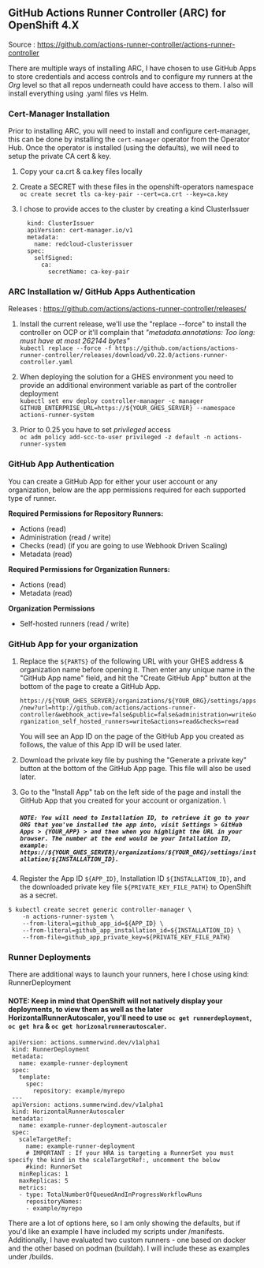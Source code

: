 ## GitHub Actions Runner Controller (ARC) for OpenShift 4.X

Source : https://github.com/actions-runner-controller/actions-runner-controller

There are multiple ways of installing ARC, I have chosen to use GitHub Apps to store credentials and access controls and to configure my runners at the *Org* level so that all repos underneath could have access to them. I also will install everything using .yaml files vs Helm.

### Cert-Manager Installation
Prior to installing ARC, you will need to install and configure cert-manager, this can be done by installing the `cert-manager` operator from the Operator Hub. Once the operator is installed (using the defaults), we will need to setup the private CA cert & key.

1. Copy your ca.crt & ca.key files locally

2. Create a SECRET with these files in the openshift-operators namespace \
  `oc create secret tls ca-key-pair --cert=ca.crt --key=ca.key`

3. I chose to provide acces to the cluster by creating a kind ClusterIssuer
    ```
      kind: ClusterIssuer
      apiVersion: cert-manager.io/v1
      metadata:
        name: redcloud-clusterissuer
      spec:
        selfSigned:
          ca:
            secretName: ca-key-pair
      ```

### ARC Installation w/ GitHub Apps Authentication
Releases : https://github.com/actions/actions-runner-controller/releases/

1. Install the current release, we'll use the "replace --force" to install the controller on OCP or it'll complain that _"metadata.annotations: Too long: must have at most 262144 bytes"_ \
  `kubectl replace --force -f https://github.com/actions/actions-runner-controller/releases/download/v0.22.0/actions-runner-controller.yaml`

2. When deploying the solution for a GHES environment you need to provide an additional environment variable as part of the controller deployment \
  `kubectl set env deploy controller-manager -c manager GITHUB_ENTERPRISE_URL=https://${YOUR_GHES_SERVER} --namespace actions-runner-system`

3. Prior to 0.25 you have to set _privileged_ access \
  `oc adm policy add-scc-to-user privileged -z default -n actions-runner-system`

### GitHub App Authentication
You can create a GitHub App for either your user account or any organization, below are the app permissions required for each supported type of runner.

**Required Permissions for Repository Runners:**
* Actions (read)
* Administration (read / write)
* Checks (read) (if you are going to use Webhook Driven Scaling)
* Metadata (read)

**Required Permissions for Organization Runners:**
* Actions (read)
* Metadata (read)

**Organization Permissions**
* Self-hosted runners (read / write)

### GitHub App for your organization
1. Replace the `${PARTS}` of the following URL with your GHES address & organization name before opening it. Then enter any unique name in the "GitHub App name" field, and hit the "Create GitHub App" button at the bottom of the page to create a GitHub App.

    `https://${YOUR_GHES_SERVER}/organizations/${YOUR_ORG}/settings/apps/new?url=http://github.com/actions/actions-runner-controller&webhook_active=false&public=false&administration=write&organization_self_hosted_runners=write&actions=read&checks=read`

    You will see an App ID on the page of the GitHub App you created as follows, the value of this App ID will be used later.

2. Download the private key file by pushing the "Generate a private key" button at the bottom of the GitHub App page. This file will also be used later.

3. Go to the "Install App" tab on the left side of the page and install the GitHub App that you created for your account or organization. \
    ##### ```NOTE: You will need to Installation ID, to retrieve it go to your ORG that you've installed the app into, visit Settings > GitHub Apps > {YOUR_APP} > and then when you highlight the URL in your browser. The number at the end would be your Intallation ID, example: https://${YOUR_GHES_SERVER}/organizations/${YOUR_ORG}/settings/installation/${INSTALLATION_ID}.```

4. Register the App ID `${APP_ID}`, Installation ID `${INSTALLATION_ID}`, and the downloaded private key file `${PRIVATE_KEY_FILE_PATH}` to OpenShift as a secret.
  ```
  $ kubectl create secret generic controller-manager \
      -n actions-runner-system \
      --from-literal=github_app_id=${APP_ID} \
      --from-literal=github_app_installation_id=${INSTALLATION_ID} \
      --from-file=github_app_private_key=${PRIVATE_KEY_FILE_PATH}
  ```

### Runner Deployments
There are additional ways to launch your runners, here I chose using kind: RunnerDeployment
#### NOTE: Keep in mind that OpenShift will not natively display your deployments, to view them as well as the later HorizontalRunnerAutoscaler, you'll need to use `oc get runnerdeployment`, `oc get hra` & `oc get horizonalrunnerautoscaler`.

   ```
   apiVersion: actions.summerwind.dev/v1alpha1
    kind: RunnerDeployment
    metadata:
      name: example-runner-deployment
    spec:
      template:
        spec:
          repository: example/myrepo
    ---
    apiVersion: actions.summerwind.dev/v1alpha1
    kind: HorizontalRunnerAutoscaler
    metadata:
      name: example-runner-deployment-autoscaler
    spec:
      scaleTargetRef:
        name: example-runner-deployment
        # IMPORTANT : If your HRA is targeting a RunnerSet you must specify the kind in the scaleTargetRef:, uncomment the below
        #kind: RunnerSet
      minReplicas: 1
      maxReplicas: 5
      metrics:
      - type: TotalNumberOfQueuedAndInProgressWorkflowRuns
        repositoryNames:
        - example/myrepo

```
There are a lot of options here, so I am only showing the defaults, but if you'd like an example I have included my scripts under /manifests. Additionally, I have evaluated two custom runners - one based on docker and the other based on podman (buildah). I will include these as examples under /builds.
